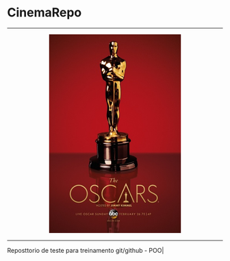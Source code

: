 # CinemaRepo
<hr>
</hr>
<center><img src="Oscar_2017.png"></center>
<hr>
</hr>

Reposttorio de teste para treinamento git/github -  POO|
